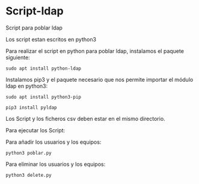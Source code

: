 # Script-ldap
Script para poblar ldap

Los script estan escritos en python3

Para realizar el script en python para poblar ldap, instalamos el paquete siguiente:

`sudo apt install python-ldap`

Instalamos pip3 y el paquete necesario que nos permite importar el módulo ldap en python3:

`sudo apt install python3-pip`

`pip3 install pyldap`

Los Script y los ficheros csv deben estar en el mismo directorio.

Para ejecutar los Script:

Para añadir los usuarios y los equipos:

`python3 poblar.py`

Para eliminar los usuarios y los equipos:

`python3 delete.py`
